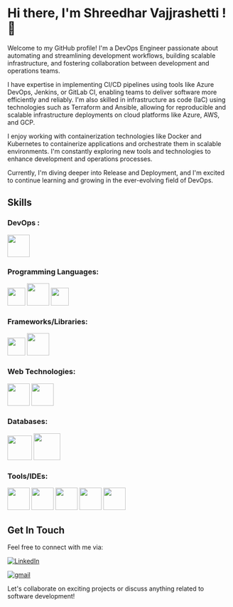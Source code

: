 # Hi there, I'm Shreedhar Vajjrashetti  ! 👋

Welcome to my GitHub profile! I'm a DevOps Engineer passionate about automating and streamlining development workflows, building scalable infrastructure, and fostering collaboration between development and operations teams.

I have expertise in implementing CI/CD pipelines using tools like Azure DevOps, Jenkins, or GitLab CI, enabling teams to deliver software more efficiently and reliably. I'm also skilled in infrastructure as code (IaC) using technologies such as Terraform and Ansible, allowing for reproducible and scalable infrastructure deployments on cloud platforms like Azure, AWS, and GCP.

I enjoy working with containerization technologies like Docker and Kubernetes to containerize applications and orchestrate them in scalable environments. I'm constantly exploring new tools and technologies to enhance development and operations processes.

Currently, I'm diving deeper into Release and Deployment, and I'm excited to continue learning and growing in the ever-evolving field of DevOps.

## Skills


### DevOps :
<code><img height="50" src="https://github.com/ShreedharVajjrashetti/demo/assets/164525339/b2f99ddb-718f-4641-bf66-aad55c18da1b"></code>


### Programming Languages:

<code><img height="40" src="https://github.com/ShreedharVajjrashetti/demo/assets/164525339/3754fb6c-d880-4d7d-853f-b7a4d08f7ca5"></code>
<code><img height="50" src="https://github.com/ShreedharVajjrashetti/demo/assets/164525339/25fd13f4-1224-46fb-872b-079188afd4da"></code>
<code><img height="40" src="https://github.com/ShreedharVajjrashetti/demo/assets/164525339/6b0d217c-2999-4718-bd36-11183769fcf7"></code>

### Frameworks/Libraries:
<code><img height="40" src="https://github.com/ShreedharVajjrashetti/demo/assets/164525339/f8f8d66e-ef61-434e-ac33-9ec9fc8c0ff8"></code>
<code><img height="50" src="https://github.com/ShreedharVajjrashetti/demo/assets/164525339/7ad51c17-9e96-4722-824d-85f8fb47d4eb"></code>

### Web Technologies:
<code><img height="50" src="https://github.com/ShreedharVajjrashetti/demo/assets/164525339/c41cdd14-8441-476d-8904-ca8280664197"></code>
<code><img height="50" src="https://github.com/ShreedharVajjrashetti/demo/assets/164525339/093d2e0a-efab-4911-8389-462b7b8444e2"></code>

### Databases:
<code><img height="55" src="https://github.com/ShreedharVajjrashetti/demo/assets/164525339/6a2b8c76-ba4e-4342-a86f-8092ff937557"></code>
<code><img height="60" src="https://github.com/ShreedharVajjrashetti/demo/assets/164525339/6f1ab2a9-2058-4a3b-a122-8557efad4645"></code>

### Tools/IDEs:
<code><img height="50" src="https://github.com/ShreedharVajjrashetti/demo/assets/164525339/0558513d-388b-4271-99e2-fad21ddecf93"></code>
<code><img height="50" src="https://github.com/ShreedharVajjrashetti/demo/assets/164525339/a16fa32d-4fb3-4765-b6eb-bb8d45cdf241"></code>
<code><img height="50" src="https://github.com/ShreedharVajjrashetti/demo/assets/164525339/cc2a3f1e-f4fb-4c44-9fed-f6932c0fe2dc"></code>
<code><img height="50" src="https://github.com/ShreedharVajjrashetti/demo/assets/164525339/c9568324-23ef-4f44-ab74-b8a7a61d1e6e"></code>
<code><img height="50" src="https://github.com/ShreedharVajjrashetti/demo/assets/164525339/d67f9eea-bd9b-4393-894b-25071a50c14f"></code>



## Get In Touch

Feel free to connect with me via:
<p> <a href="https://www.linkedin.com/in/shreedhar-vajjrashetti/"><img alt="LinkedIn" src="https://img.shields.io/badge/linkedin-%230077B5.svg?&style=for-the-badge&logo=linkedin&logoColor=white" /></a></p>
<p> <a href="mailto:shreedharshetti99@gmail.com"><i class="fa fa-envelope"></i> <img alt="gmail" src="https://img.shields.io/badge/Email-%230077B5.svg?&style=for-the-badge&logo=Mail&logoColor=white"></a> </p>

Let's collaborate on exciting projects or discuss anything related to software development!
